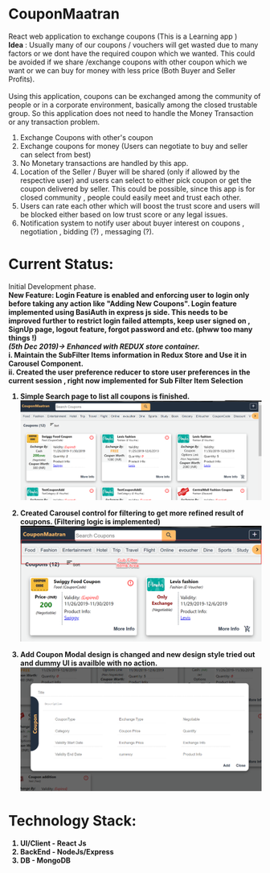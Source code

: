 # CouponMaatran
React web application to exchange coupons (This is a Learning app )
<br/>
<b>Idea</b> :
  Usually many of our coupons / vouchers will get wasted due to many factors or we dont have the required coupon which we wanted. This could be avoided if we share /exchange coupons with other coupon which we want or we can buy for money with less price (Both Buyer and Seller Profits).
  <br/>
  <br/>
  Using this application, coupons can be exchanged among the community of people or in a corporate environment, basically among the closed trustable group. So this application does not need to handle the Money Transaction or any transaction problem.
  1. Exchange Coupons with other's coupon
  2. Exchange coupons for money (Users can negotiate to buy and seller can select from best)
  3. No Monetary transactions are handled by this app.
  4. Location of the Seller / Buyer will be shared (only if allowed by the respective user) and users can select to either pick coupon or get the coupon delivered by seller. This could be possible, since this app is for closed community , people could easily meet and trust each other.
  5. Users can rate each other which will boost the trust score and users will be blocked either based on low trust score or any legal issues.
  6. Notification system to notify user about buyer interest on coupons , negotiation , bidding (?) , messaging (?).

# Current Status:
Initial Development phase. <br/>
<b> New Feature: Login Feature is enabled and enforcing user to login only before taking any action like "Adding New Coupons".
                 Login feature implemented using BasiAuth in express js side. 
  This needs to be improved further to restrict login failed attempts, keep user signed on , SignUp page, logout feature, forgot password and etc. (phww too many things !) <b> <br/> 
<i>(5th Dec 2019)-> Enhanced with REDUX store container.</i><br/>
  i.  Maintain the SubFilter Items information in Redux Store and Use it in Carousel Component.<br/>
  ii. Created the user preference reducer to store user preferences in the current session , right now implemented for Sub Filter Item Selection
  <br/>
 
  1. Simple Search page to list all coupons is finished.
  ![Alt text](CouponMaatran_BuildUp3.png?raw=true)
  
  2. Created Carousel control for filtering to get more refined result of coupons. (Filtering logic is implemented)
  ![](CarouselFilter2.png?raw=true)
  
  3. Add Coupon Modal design is changed and new design style tried out and dummy UI is availble with no action.
  ![](AddCouponForm2.png?raw=true)

# Technology Stack:
  1. UI/Client - React Js
  2. BackEnd - NodeJs/Express
  3. DB - MongoDB

